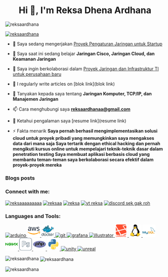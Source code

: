 <h1 align="center">Hi 👋, I'm Reksa Dhena Ardhana</h1>
<p align="left"> <img src="https://komarev.com/ghpvc/?username=reksaardhana&label=Profile%20views&color=0e75b6&style=flat" alt="reksaardhana" /> </p>

<p align="left"> <a href="https://github.com/ryo-ma/github-profile-trophy"><img src="https://github-profile-trophy.vercel.app/?username=reksaardhana" alt="reksaardhana" /></a> </p>


- 🔭 Saya sedang mengerjakan [Proyek Pengaturan Jaringan untuk Startup](https://brouwise.com)

- 🌱 Saya saat ini sedang belajar **Jaringan Cisco, Jaringan Cloud, dan Keamanan Jaringan**

- 👯 Saya ingin berkolaborasi dalam   [Proyek Jaringan dan Infrastruktur TI untuk perusahaan baru](https://github.com/reksaardhana/open-source-jaringan.git)

- 📝 I regularly write articles on [blok link](blok link)

- 💬 Tanyakan kepada saya tentang **Jaringan Komputer, TCP/IP, dan Manajemen Jaringan**

- 📫 Cara menghubungi saya **reksaardhanaa@gmail.com**

- 📄 Ketahui pengalaman saya [resume link](resume link)

- ⚡ Fakta menarik **Saya pernah berhasil mengimplementasikan solusi cloud untuk proyek pribadi yang memungkinkan saya mengakses data dari mana saja
Saya tertarik dengan ethical hacking dan pernah mengikuti kursus online untuk mempelajari teknik-teknik dasar dalam penetration testing
Saya membuat aplikasi berbasis cloud yang membantu teman-teman saya berkolaborasi secara efektif dalam proyek-proyek mereka**

### Blogs posts
<!-- BLOG-POST-LIST:START -->
<!-- BLOG-POST-LIST:END -->

<h3 align="left">Connect with me:</h3>
<p align="left">
<a href="https://twitter.com/ReksaArdhana" target="blank"><img align="center" src="https://raw.githubusercontent.com/rahuldkjain/github-profile-readme-generator/master/src/images/icons/Social/twitter.svg" alt="reksaaaaaaaaa" height="30" width="40" /></a>
<a href="https://fb.com/reksaa" target="blank"><img align="center" src="https://raw.githubusercontent.com/rahuldkjain/github-profile-readme-generator/master/src/images/icons/Social/facebook.svg" alt="reksaa" height="30" width="40" /></a>
<a href="https://instagram.com/reksa" target="blank"><img align="center" src="https://raw.githubusercontent.com/rahuldkjain/github-profile-readme-generator/master/src/images/icons/Social/instagram.svg" alt="reksa" height="30" width="40" /></a>
<a href="https://www.youtube.com/c/yt reksa" target="blank"><img align="center" src="https://raw.githubusercontent.com/rahuldkjain/github-profile-readme-generator/master/src/images/icons/Social/youtube.svg" alt="yt reksa" height="30" width="40" /></a>
<a href="https://discord.gg/discord sek gak roh" target="blank"><img align="center" src="https://raw.githubusercontent.com/rahuldkjain/github-profile-readme-generator/master/src/images/icons/Social/discord.svg" alt="discord sek gak roh" height="30" width="40" /></a>
</p>

<h3 align="left">Languages and Tools:</h3>
<p align="left"> <a href="https://www.arduino.cc/" target="_blank" rel="noreferrer"> <img src="https://upload.wikimedia.org/wikipedia/commons/8/87/Arduino_Logo.svg](https://brandslogos.com/wp-content/uploads/images/large/arduino-logo-1.png" alt="arduino" width="40" height="40"/> </a> <a href="https://aws.amazon.com" target="_blank" rel="noreferrer"> <img src="https://raw.githubusercontent.com/devicons/devicon/master/icons/amazonwebservices/amazonwebservices-original-wordmark.svg" alt="aws" width="40" height="40"/> </a> <a href="https://www.docker.com/" target="_blank" rel="noreferrer"> <img src="https://raw.githubusercontent.com/devicons/devicon/master/icons/docker/docker-original-wordmark.svg" alt="docker" width="40" height="40"/> </a> <a href="https://git-scm.com/" target="_blank" rel="noreferrer"> <img src="https://www.vectorlogo.zone/logos/git-scm/git-scm-icon.svg" alt="git" width="40" height="40"/> </a> <a href="https://grafana.com" target="_blank" rel="noreferrer"> <img src="https://www.vectorlogo.zone/logos/grafana/grafana-icon.svg" alt="grafana" width="40" height="40"/> </a> <a href="https://www.adobe.com/in/products/illustrator.html" target="_blank" rel="noreferrer"> <img src="https://www.vectorlogo.zone/logos/adobe_illustrator/adobe_illustrator-icon.svg" alt="illustrator" width="40" height="40"/> </a> <a href="https://laravel.com/" target="_blank" rel="noreferrer"> <img src="https://raw.githubusercontent.com/devicons/devicon/master/icons/laravel/laravel-plain-wordmark.svg" alt="laravel" width="40" height="40"/> </a> <a href="https://www.linux.org/" target="_blank" rel="noreferrer"> <img src="https://raw.githubusercontent.com/devicons/devicon/master/icons/linux/linux-original.svg" alt="linux" width="40" height="40"/> </a> <a href="https://www.mysql.com/" target="_blank" rel="noreferrer"> <img src="https://raw.githubusercontent.com/devicons/devicon/master/icons/mysql/mysql-original-wordmark.svg" alt="mysql" width="40" height="40"/> </a> <a href="https://www.nginx.com" target="_blank" rel="noreferrer"> <img src="https://raw.githubusercontent.com/devicons/devicon/master/icons/nginx/nginx-original.svg" alt="nginx" width="40" height="40"/> </a> <a href="https://www.photoshop.com/en" target="_blank" rel="noreferrer"> <img src="https://raw.githubusercontent.com/devicons/devicon/master/icons/photoshop/photoshop-line.svg" alt="photoshop" width="40" height="40"/> </a> <a href="https://www.php.net" target="_blank" rel="noreferrer"> <img src="https://raw.githubusercontent.com/devicons/devicon/master/icons/php/php-original.svg" alt="php" width="40" height="40"/> </a> <a href="https://www.python.org" target="_blank" rel="noreferrer"> <img src="https://raw.githubusercontent.com/devicons/devicon/master/icons/python/python-original.svg" alt="python" width="40" height="40"/> </a> <a href="https://unity.com/" target="_blank" rel="noreferrer"> <img src="https://www.vectorlogo.zone/logos/unity3d/unity3d-icon.svg" alt="unity" width="40" height="40"/> </a> <a href="https://unrealengine.com/" target="_blank" rel="noreferrer"> <img src="https://raw.githubusercontent.com/kenangundogan/fontisto/036b7eca71aab1bef8e6a0518f7329f13ed62f6b/icons/svg/brand/unreal-engine.svg" alt="unreal" width="40" height="40"/> </a> </p>

<p><img align="left" src="https://github-readme-stats.vercel.app/api/top-langs?username=reksaardhana&show_icons=true&locale=en&layout=compact" alt="reksaardhana" /></p>

<p>&nbsp;<img align="center" src="https://github-readme-stats.vercel.app/api?username=reksaardhana&show_icons=true&locale=en" alt="reksaardhana" /></p>

<p><img align="center" src="https://github-readme-streak-stats.herokuapp.com/?user=reksaardhana&" alt="reksaardhana" /></p>

